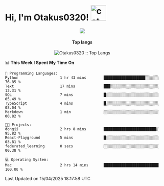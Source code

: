 <h1> Hi, I'm Otakus0320! <img src="https://media.giphy.com/media/mGcNjsfWAjY5AEZNw6/giphy.gif" width="50" alt="cat"></h1>

<p align="center"><a href="https://wakatime.com/@044d69d0-1253-4f60-96b6-5d19a0f9dde5"><img src="https://wakatime.com/badge/user/044d69d0-1253-4f60-96b6-5d19a0f9dde5.svg" /></a></p>

<h4 align="center">Top langs</h4>

<p align="center"><img src="https://github-readme-stats.vercel.app/api/top-langs/?username=Otakus0320&langs_count=10&theme=tokyonight&layout=compact&timestamp={{random_number}}" alt="Otakus0320 :: Top Langs" /></p>

<!--START_SECTION:waka-->
📊 **This Week I Spent My Time On** 

```text
💬 Programming Languages: 
Python                   1 hr 43 mins        ███████████████████░░░░░░   76.85 % 
Text                     17 mins             ███░░░░░░░░░░░░░░░░░░░░░░   13.31 % 
SQL                      7 mins              █░░░░░░░░░░░░░░░░░░░░░░░░   05.49 % 
TypeScript               4 mins              █░░░░░░░░░░░░░░░░░░░░░░░░   03.04 % 
Markdown                 1 min               ░░░░░░░░░░░░░░░░░░░░░░░░░   00.82 % 

🐱‍💻 Projects: 
dongji                   2 hrs 8 mins        ████████████████████████░   95.82 % 
React-Playground         5 mins              █░░░░░░░░░░░░░░░░░░░░░░░░   03.81 % 
federated_learning       0 secs              ░░░░░░░░░░░░░░░░░░░░░░░░░   00.38 % 

💻 Operating System: 
Mac                      2 hrs 14 mins       █████████████████████████   100.00 % 
```


 Last Updated on 15/04/2025 18:17:58 UTC
<!--END_SECTION:waka-->
